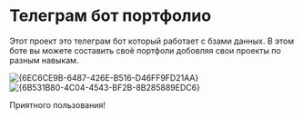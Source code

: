 # Телеграм бот портфолио
Этот проект это телеграм бот который работает с бзами данных. 
В этом боте вы можете составить своё портфоли добовляя свои проекты по разным навыкам.

![{6EC6CE9B-6487-426E-B516-D46FF9FD21AA}](https://github.com/user-attachments/assets/994f005c-89db-4baa-85d6-c8c808c8e9bd)
![{6B531B80-4C04-4543-BF2B-8B285889EDC6}](https://github.com/user-attachments/assets/dcd008c2-a01f-4601-9f04-5bf3b032ae18)

Приятного пользования!

